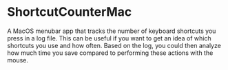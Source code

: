 # ShortcutCounterMac
A MacOS menubar app that tracks the number of keyboard shortcuts you press in a log file. This can be useful if you want to get an idea of which shortcuts you use and how often. Based on the log, you could then analyze how much time you save compared to performing these actions with the mouse.

